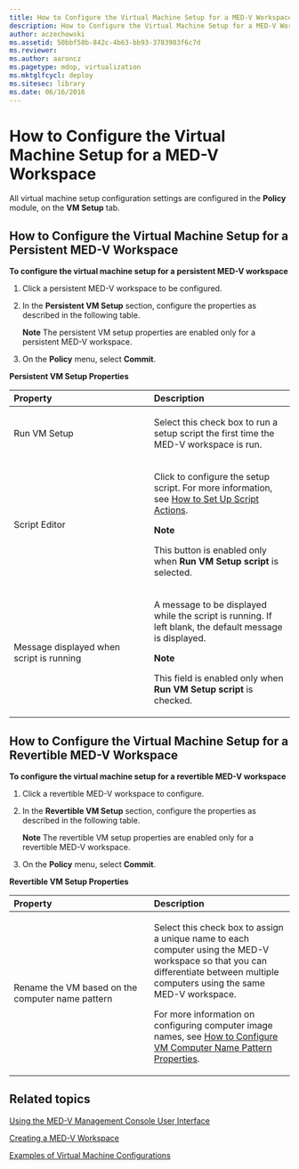 ```yaml
---
title: How to Configure the Virtual Machine Setup for a MED-V Workspace
description: How to Configure the Virtual Machine Setup for a MED-V Workspace
author: aczechowski
ms.assetid: 50bbf58b-842c-4b63-bb93-3783903f6c7d
ms.reviewer:
ms.author: aaroncz
ms.pagetype: mdop, virtualization
ms.mktglfcycl: deploy
ms.sitesec: library
ms.date: 06/16/2016
---
```



# How to Configure the Virtual Machine Setup for a MED-V Workspace


All virtual machine setup configuration settings are configured in the **Policy** module, on the **VM Setup** tab.

## How to Configure the Virtual Machine Setup for a Persistent MED-V Workspace


**To configure the virtual machine setup for a persistent MED-V workspace**

1.  Click a persistent MED-V workspace to be configured.

2.  In the **Persistent VM Setup** section, configure the properties as described in the following table.

    **Note**
    The persistent VM setup properties are enabled only for a persistent MED-V workspace.



3.  On the **Policy** menu, select **Commit**.

**Persistent VM Setup Properties**

<table>
<colgroup>
<col width="50%" />
<col width="50%" />
</colgroup>
<thead>
<tr class="header">
<th align="left">Property</th>
<th align="left">Description</th>
</tr>
</thead>
<tbody>
<tr class="odd">
<td align="left"><p>Run VM Setup</p></td>
<td align="left"><p>Select this check box to run a setup script the first time the MED-V workspace is run.</p></td>
</tr>
<tr class="even">
<td align="left"><p>Script Editor</p></td>
<td align="left"><p>Click to configure the setup script. For more information, see <a href="how-to-set-up-script-actions.md" data-raw-source="[How to Set Up Script Actions](how-to-set-up-script-actions.md)">How to Set Up Script Actions</a>.</p>
<div class="alert">
<strong>Note</strong><br/><p>This button is enabled only when <strong>Run VM Setup script</strong> is selected.</p>
</div>
<div>

</div></td>
</tr>
<tr class="odd">
<td align="left"><p>Message displayed when script is running</p></td>
<td align="left"><p>A message to be displayed while the script is running. If left blank, the default message is displayed.</p>
<div class="alert">
<strong>Note</strong><br/><p>This field is enabled only when <strong>Run VM Setup script</strong> is checked.</p>
</div>
<div>

</div></td>
</tr>
</tbody>
</table>



## How to Configure the Virtual Machine Setup for a Revertible MED-V Workspace


**To configure the virtual machine setup for a revertible MED-V workspace**

1.  Click a revertible MED-V workspace to configure.

2.  In the **Revertible VM Setup** section, configure the properties as described in the following table.

    **Note**
    The revertible VM setup properties are enabled only for a revertible MED-V workspace.



3.  On the **Policy** menu, select **Commit**.

**Revertible VM Setup Properties**

<table>
<colgroup>
<col width="50%" />
<col width="50%" />
</colgroup>
<thead>
<tr class="header">
<th align="left">Property</th>
<th align="left">Description</th>
</tr>
</thead>
<tbody>
<tr class="odd">
<td align="left"><p>Rename the VM based on the computer name pattern</p></td>
<td align="left"><p>Select this check box to assign a unique name to each computer using the MED-V workspace so that you can differentiate between multiple computers using the same MED-V workspace.</p>
<p>For more information on configuring computer image names, see <a href="how-to-configure-vm-computer-name-pattern-propertiesmedvv2.md" data-raw-source="[How to Configure VM Computer Name Pattern Properties](how-to-configure-vm-computer-name-pattern-propertiesmedvv2.md)">How to Configure VM Computer Name Pattern Properties</a>.</p></td>
</tr>
</tbody>
</table>



## Related topics


[Using the MED-V Management Console User Interface](using-the-med-v-management-console-user-interface.md)

[Creating a MED-V Workspace](creating-a-med-v-workspacemedv-10-sp1.md)

[Examples of Virtual Machine Configurations](examples-of-virtual-machine-configurationsv2.md)









